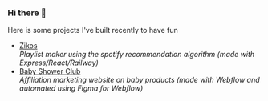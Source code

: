 ### Hi there 👋

Here is some projects I've built recently to have fun 
- [Zikos](https://zikos.io/)  
  _Playlist maker using the spotify recommendation algorithm (made with Express/React/Railway)_
- [Baby Shower Club](https://www.babyshower.club/)  
  _Affiliation marketing website on baby products (made with Webflow and automated using Figma for Webflow)_
<!--
**AxelVincent/AxelVincent** is a ✨ _special_ ✨ repository because its `README.md` (this file) appears on your GitHub profile.

Here are some ideas to get you started:

- 🔭 I’m currently working on ...
- 🌱 I’m currently learning ...
- 👯 I’m looking to collaborate on ...
- 🤔 I’m looking for help with ...
- 💬 Ask me about ...
- 📫 How to reach me: ...
- 😄 Pronouns: ...
- ⚡ Fun fact: ...
-->
